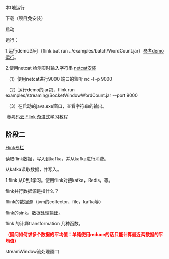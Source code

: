 本f地运行

下载（项目免安装）

启动

运行：

1.运行demo即可（flink.bat run ../examples/batch/WordCount.jar）[参考demo运行](https://blog.csdn.net/xichengqc/article/details/91376187)。

2.使用netcat 检测实时输入字符串 [netcat安装]()

​	（1）使用netcat进行9000 端口的监听 nc -l -p 9000

​    （2）运行demo的jar包，flink run examples/streaming/SocketWindowWordCount.jar --port 9000

​	（3）在启动的java.exe窗口，查看字符串的输出。

​	 [参考码云 Flink 渐进式学习教程](https://my.oschina.net/u/3831696?tab=newest&catalogId=6554091)



## 阶段二

[Flink专栏](http://www.54tianzhisheng.cn/2019/12/31/Flink-resources/)

读取flink数据，写入到kafka，并从kafka进行消费。

从kafka读取数据，并写入。

1.flink 从0到1学习。使用flink对接kafka，Redis，等。

flink并行数据源是指什么？

fllink的数据源（jvm的collector，file，kafka等）

flink的sink。数据处理输出。

flink 的计算transformation 几种函数。




<font color=red>**（疑问如何求多个数据的平均值：单纯使用reduce的话只能计算最近两数据的平均值）**</font>




streamWindow流处理窗口

